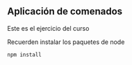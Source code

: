 ## Aplicación de comenados

Este es el ejercicio del curso

Recuerden instalar los paquetes de node

```
npm install
```